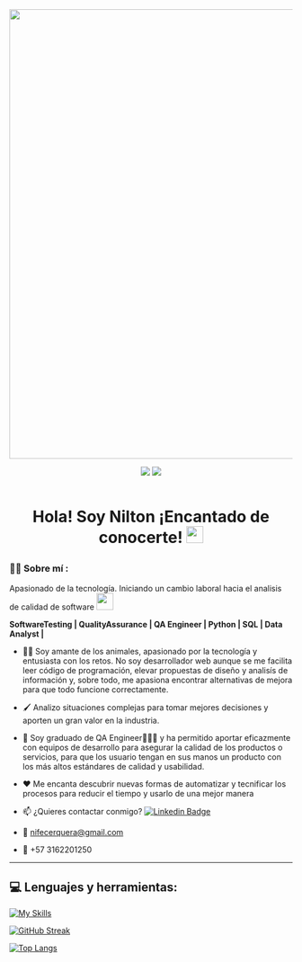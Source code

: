 <div id="header" align="center">
  <img decoding="async" src="https://github.com/user-attachments/assets/dcff9662-01e5-4c0a-b591-e9c5bacbeaf8" width="800"/>
</div>
<div id="badges" align="center">

  
[![](https://img.shields.io/badge/LinkedIn-0077B5?style=for-the-badge&logo=linkedin&logoColor=white)](https://www.linkedin.com/in/NilCerquera/) 
![](https://komarev.com/ghpvc/?username=NilCerquera&color=blueviolet&style=flat-square)
 <div id="badges" align="center">
  <img src="https://visitor-badge-reloaded.herokuapp.com/badge?page_id=NilCerquera.NilCerquera&color=00cf00" alt=""/>
   <h1>
     
  Hola! Soy Nilton ¡Encantado de conocerte! 
  <img src="https://media.giphy.com/media/hvRJCLFzcasrR4ia7z/giphy.gif" width="30px"/>
</h1>
 <div id="header" align="left">

### :woman_technologist: Sobre mí :

Apasionado de la tecnología. Iniciando un cambio laboral hacia el analisis de calidad de software <img src="https://media.giphy.com/media/WUlplcMpOCEmTGBtBW/giphy.gif" width="30"> 

**SoftwareTesting | QualityAssurance | QA Engineer | Python | SQL | Data Analyst |**
   
* 🧑‍💻 Soy amante de los animales, apasionado por la tecnología y entusiasta con los retos. No soy desarrollador web aunque se me facilita leer código de programación, elevar propuestas de diseño y analisís de información y, sobre todo, me apasiona encontrar alternativas de mejora para que todo funcione correctamente.

* 🖌️ Analizo situaciones complejas para tomar mejores decisiones y aporten un gran valor en la industria.

* 🌱 Soy graduado de QA Engineer👨🏻‍💻 y ha permitido aportar eficazmente con equipos de desarrollo para asegurar la calidad de los productos o servicios, para que los usuario tengan en sus manos un producto con los más altos estándares de calidad y usabilidad.

* ❤️ Me encanta descubrir nuevas formas de automatizar y tecnificar los procesos para reducir el tiempo y usarlo de una mejor manera

* 📫 ¿Quieres contactar conmigo? [![Linkedin Badge](https://img.shields.io/badge/-Nilton-blue?style=flat&logo=Linkedin&logoColor=white)](https://www.linkedin.com/in/NilCerquera/)

* :e-mail: nifecerquera@gmail.com

* :iphone: +57 3162201250
---
## 💻 Lenguajes y herramientas:

<div id="header" align="left">
  
   [![My Skills](https://skillicons.dev/icons?i=py,postman,java,postgres,github,unreal,angular,nodejs,js,html,css)](https://skillicons.dev)

</div>

[![GitHub Streak](http://github-readme-streak-stats.herokuapp.com?user=NilCerquera&theme=dark&background=000000)](https://git.io/streak-stats)

[![Top Langs](https://github-readme-stats.vercel.app/api/top-langs/?username=NilCerquera&layout=compact&theme=vision-friendly-dark)](https://github.com/anuraghazra/github-readme-stats)
